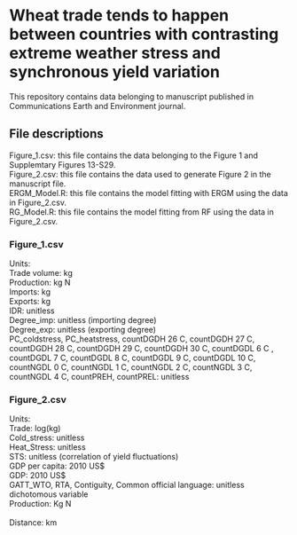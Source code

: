 # Wheat trade tends to happen between countries with contrasting extreme weather stress and synchronous yield variation

This repository contains data belonging to manuscript published in Communications Earth and Environment journal.

## File descriptions <br />
Figure_1.csv: this file contains the data belonging to the Figure 1 and Supplemtary Figures 13-S29. <br />
Figure_2.csv: this file contains the data used to generate Figure 2 in the manuscript file. <br />
ERGM_Model.R: this file contains the model fitting with ERGM using the data in Figure_2.csv. <br />
RG_Model.R: this file contains the model fitting from RF using the data in Figure_2.csv.<br />


### Figure_1.csv <br />
Units: <br />
Trade volume: kg <br />
Production: kg N <br />
Imports: kg <br />
Exports: kg	<br />
IDR: unitless <br />
Degree_imp: unitless (importing degree)	 <br />
Degree_exp:	unitless (exporting degree) <br />
PC_coldstress,	PC_heatstress,	countDGDH 26 C,	countDGDH 27 C,	countDGDH 28 C,	countDGDH 29 C,	countDGDH 30 C,	countDGDL 6 C	, countDGDL 7 C,
countDGDL 8 C,	countDGDL 9 C,	countDGDL 10 C,	countNGDL 0 C,	countNGDL 1 C,	countNGDL 2 C,	countNGDL 3 C,	countNGDL 4 C,	countPREH,	countPREL: unitless <br />


### Figure_2.csv <br />
Units: <br />
Trade: log(kg) <br />
Cold_stress: unitless	<br />
Heat_Stress: unitless	<br />
STS: unitless (correlation of yield fluctuations) <br />
GDP per capita: 2010 US$ <br />
GDP: 2010 US$	 <br />
GATT_WTO, RTA, Contiguity, Common official language: unitless dichotomous variable <br />
Production: Kg N	<br />	
Distance: km		<br />
